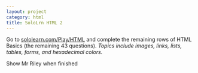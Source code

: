 ```yaml
---
layout: project
category: html
title: SoloLrn HTML 2
---
```


Go to [sololearn.com/Play/HTML](https://www.sololearn.com/Play/HTML) and complete the remaining rows of HTML Basics (the remaining 43 questions). *Topics include images, links, lists, tables, forms, and hexadecimal colors.*

Show Mr Riley when finished
